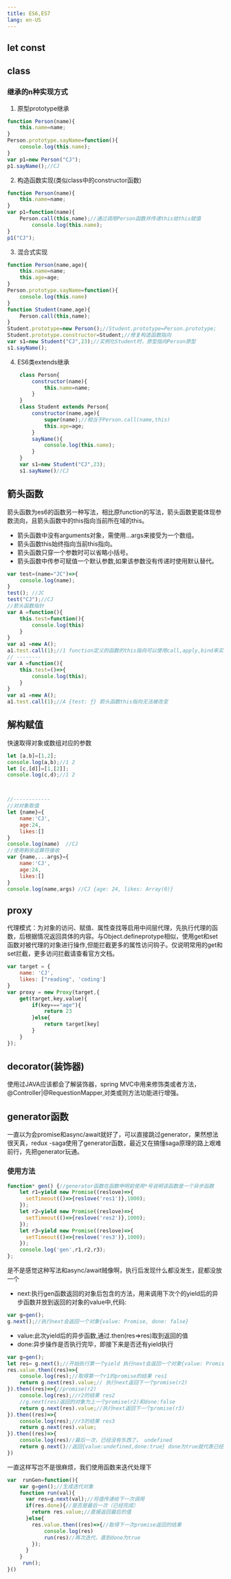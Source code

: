 ```yaml
---
title: ES6,ES7
lang: en-US
---
```


## let const

## class
### 继承的n种实现方式
1. 原型prototype继承
```js
function Person(name){
    this.name=name;
}
Person.prototype.sayName=function(){
    console.log(this.name);
}
var p1=new Person("CJ");
p1.sayName();//CJ
```
2. 构造函数实现(类似class中的constructor函数)
```js
function Person(name){
    this.name=name;
}
var p1=function(name){
    Person.call(this,name);//通过调用Person函数并传递this给this赋值
        console.log(this.name);
}
p1("CJ");
```
3. 混合式实现
```js
function Person(name,age){
    this.name=name;
    this.age=age;
}
Person.prototype.sayName=function(){
    console.log(this.name)
}
function Student(name,age){
    Person.call(this,name);
}
Student.prototype=new Person();//Student.prototype=Person.prototype;
Student.prototype.constructor=Student;//修复构造函数指向 
var s1=new Student("CJ",23);//实例化Student时，原型指向Person原型
s1.sayName();
```
4. ES6类extends继承
```js
    class Person{
        constructor(name){
            this.name=name;
        }
    }
    class Student extends Person{
        constructor(name,age){
            super(name);//相当于Person.call(name,this)
            this.age=age;
        }
        sayName(){
            console.log(this.name);
        }
    }
    var s1=new Student("CJ",23);
    s1.sayName()//CJ
```
## 箭头函数
箭头函数为es6的函数另一种写法，相比原function的写法，箭头函数更能体现参数流向，且箭头函数中的this指向当前所在域的this。
* 箭头函数中没有arguments对象，需使用...args来接受为一个数组。
* 箭头函数this始终指向当前this指向。
* 箭头函数只穿一个参数时可以省略小括号。
* 箭头函数中传参可赋值一个默认参数,如果该参数没有传递时使用默认替代。
```js
var test=(name="JC")=>{
    console.log(name);
}
test(); //JC
test("CJ");//CJ
//箭头函数指针
var A =function(){
    this.test=function(){
        console.log(this)
    }
}
var a1 =new A();
a1.test.call(1);//1 function定义的函数的this指向可以使用call,apply,bind来实现
// --------
var A =function(){
    this.test=()=>{
        console.log(this);
    }
}
var a1 =new A();
a1.test.call(1);//A {test: ƒ} 箭头函数this指向无法被改变

```
## 解构赋值
快速取得对象或数组对应的参数
```js
let [a,b]=[1,2];
console.log(a,b);//1 2
let [c,[d]]=[1,[2]];
console.log(c,d);//1 2



//------------
//对对象取值
let {name}={
    name:'CJ',
    age:24,
    likes:[]
}
console.log(name)  //CJ
//使用剩余运算符接收
var {name,...args}={
    name:'CJ',
    age:24,
    likes:[]
}
console.log(name,args) //CJ {age: 24, likes: Array(0)}
```
## proxy
代理模式：为对象的访问、赋值、属性查找等启用中间层代理，先执行代理的函数，后根据情况返回具体的内容。与Object.defineprotype相似，使用get和set函数对被代理的对象进行操作,但能拦截更多的属性访问钩子。仅说明常用的get和set拦截，更多访问拦截请查看官方文档。
```js
var target = {
    name: 'CJ',
    likes: ["reading", 'coding']
}
var proxy = new Proxy(target,{
    get(target,key,value){
        if(key==="age"){
            return 23
        }else{
            return target[key]
        }
    }
});

```
## decorator(装饰器)
使用过JAVA应该都会了解装饰器，spring MVC中用来修饰类或者方法，@Controller|@RequestionMapper,对类或则方法功能进行增强。
## generator函数
一直以为会promise和async/await就好了，可以直接跳过generator，果然想法很天真，redux
-saga使用了generator函数，最近又在搞懂saga原理的路上艰难前行，先把generator玩通。
###  使用方法
```js
function* gen() {//generator函数在函数申明前使用*号说明该函数是一个异步函数
    let r1=yield new Promise((reslove)=>{
      setTimeout(()=>{reslove('res1')},1000);
    });
    let r2=yield new Promise((reslove)=>{
      setTimeout(()=>{reslove('res2')},1000);
    });
    let r3=yield new Promise((reslove)=>{
      setTimeout(()=>{reslove('res3')},1000);
    });
    console.log('gen',r1,r2,r3);
};
```
是不是感觉这种写法和async/await贼像啊，执行后发现什么都没发生，屁都没放一个
<br>
*  next:执行gen函数返回的对象后包含的方法，用来调用下次个的yield后的异步函数并放到返回的对象的value中,代码:
```js
var g=gen();
g.next();//执行next会返回一个对象{value: Promise, done: false}
```
*  value:此次yield后的异步函数,通过.then(res=>res)取到返回的值
* done:异步操作是否执行完毕，即接下来是否还有yield执行

```js
var g=gen();
let res= g.next();//开始执行第一个yield 执行next会返回一个对象{value: Promise, done: false}
res.value.then((res)=>{
    console.log(res);//取得第一个r1的promise的结果 res1
    return g.next(res).value;// 执行next返回下一个promise(r2)
}).then((res)=>{//promise(r2)
    console.log(res);//r2的结果 res2
    //g.next(res)返回的对象为上一个promise(r2)和done:false
    return g.next(res).value;//执行next返回下一个promise(r3)
}).then((res)=>{
    console.log(res);//r3的结果 res3
    return g.next(res).value;
}).then((res)=>{
    console.log(res)//最后一次，已经没有东西了。 undefined
    return g.next()//返回{value:undefined,done:true} done为true就代表已经完成啦
})
```
一直这样写岂不是很麻烦，我们使用函数来迭代处理下
```js
var  runGen=function(){
    var g=gen();//生成迭代对象
    function run(val){
      var res=g.next(val);//将值传递给下一次调用
      if(res.done){//是否是最后一次（已经完成）
        return res.value;//直接返回最后的值
      }else{
        res.value.then((res)=>{//取得下一次promise返回的结果
            console.log(res)
            run(res)//再次迭代，直到done为true
        });
      }
    }
     run();
}()
```



